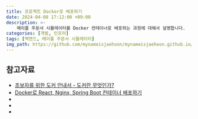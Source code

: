 ```yaml
---
title: 프로젝트 Docker로 배포하기
date: 2024-04-08 17:12:00 +09:00
description: >-
    메이플 주문서 시뮬레이터를 Docker 컨테이너로 배포하는 과정에 대해서 설명합니다.
categories: [개발, 인프라]
tags: [백엔드, 메이플 주문서 시뮬레이터]
img_path: https://github.com/mynameisjaehoon/mynameisjaehoon.github.io/assets/76734067/9dd04f22-e5dd-4931-a077-23fb0ee02726
---
```


## 참고자료
- [초보자를 위한 도커 안내서 - 도커란 무엇인가?](https://subicura.com/2017/01/19/docker-guide-for-beginners-1.html)
- [Docker로 React, Nginx, Spring Boot 컨테이너 배포하기](https://oozoowos.tistory.com/entry/Docker%EB%A1%9C-React-Nginx-Spring-Boot-%EC%BB%A8%ED%85%8C%EC%9D%B4%EB%84%88-%EB%B0%B0%ED%8F%AC%ED%95%98%EA%B8%B0)
- []()
- []()
- []()